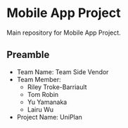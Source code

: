 # Mobile App Project
Main repository for Mobile App Project.    

## Preamble
- Team Name: Team Side Vendor
- Team Member:
	- Riley Troke-Barriault
	- Tom Robin
	- Yu Yamanaka
	- Lairu Wu
- Project Name: UniPlan
